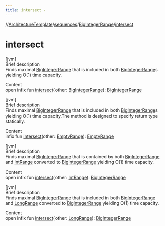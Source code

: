 ```yaml
---
title: intersect -
---
```

//[ArchitectureTemplate](../../index.md)/[sequences](../index.md)/[BigIntegerRange](index.md)/[intersect](intersect.md)



# intersect  
[jvm]  
Brief description  
Finds maximal [BigIntegerRange](index.md) that is included in both [BigIntegerRange](index.md)s yielding O(1) time capacity.  
  
  
Content  
open infix fun [intersect](intersect.md)(other: [BigIntegerRange](index.md)): [BigIntegerRange](index.md)  


[jvm]  
Brief description  
Finds maximal [BigIntegerRange](index.md) that is included in both [BigIntegerRange](index.md)s yielding O(1) time capacity.The method is designed to specify return type statically.  
  
  
Content  
infix fun [intersect](intersect.md)(other: [EmptyRange](../-empty-range/index.md)): [EmptyRange](../-empty-range/index.md)  


[jvm]  
Brief description  
Finds maximal [BigIntegerRange](index.md) that is contained by both [BigIntegerRange](index.md) and [IntRange](https://kotlinlang.org/api/latest/jvm/stdlib/kotlin.ranges/-int-range/index.html) converted to [BigIntegerRange](index.md) yielding O(1) time capacity.  
  
  
Content  
open infix fun [intersect](intersect.md)(other: [IntRange](https://kotlinlang.org/api/latest/jvm/stdlib/kotlin.ranges/-int-range/index.html)): [BigIntegerRange](index.md)  


[jvm]  
Brief description  
Finds maximal [BigIntegerRange](index.md) that is included in both [BigIntegerRange](index.md) and [LongRange](https://kotlinlang.org/api/latest/jvm/stdlib/kotlin.ranges/-long-range/index.html) converted to [BigIntegerRange](index.md) yielding O(1) time capacity.  
  
  
Content  
open infix fun [intersect](intersect.md)(other: [LongRange](https://kotlinlang.org/api/latest/jvm/stdlib/kotlin.ranges/-long-range/index.html)): [BigIntegerRange](index.md)  



